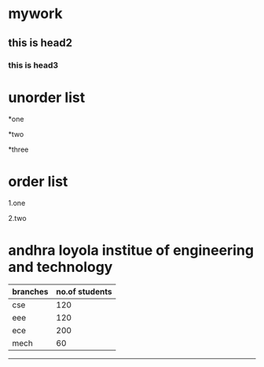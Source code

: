 # mywork
## this is head2
### this is head3

# unorder list

*one

*two

*three

# order list
1.one

2.two

# andhra loyola institue of engineering and technology

branches | no.of students
---------|----------------
cse | 120
eee | 120
ece | 200
mech | 60
------------------------
